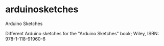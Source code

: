 arduinosketches
===============

Arduino Sketches

Different Arduino sketches for the "Arduino Sketches" book; Wiley, ISBN: 978-1-118-91960-6


